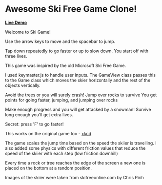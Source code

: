 # Awesome Ski Free Game Clone!

**[Live Demo][live-demo]**

[live-demo]:
[description]:
Welcome to Ski Game!

Use the arrow keys to move and the spacebar to jump.

Tap down repeatedly to go faster or up to slow down.
You start off with three lives.

This game was inspired by the old Microsoft Ski Free Game.

I used keymaster.js to handle user inputs. The GameView class passes this to the Game class which moves the skier horizontally and the rest of the objects vertically.

Avoid the trees or you will surely crash! Jump over rocks to survive
You get points for going faster, jumping, and jumping over rocks

Make enough progress and you will get attacked by a snowman!
Survive long enough you'll get extra lives.

Secret: press 'F' to go faster!

This works on the original game too - [xkcd](https://xkcd.com/667/)

The game scales the jump time based on the speed the skiier is travelling.
I also added some physics with different friction values that reduce the speed of the skiier with each step (low friction downhill)

Every time a rock or tree reaches the edge of the screen a new one is placed on the bottom at a random position.

Images of the skiier were taken from skifreeonline.com by Chris Pirih
